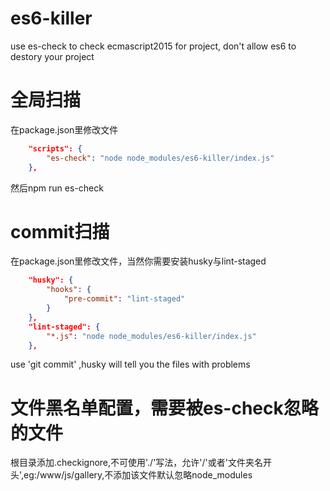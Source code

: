 # es6-killer
use es-check to check ecmascript2015 for project, don't allow es6 to destory your project

# 全局扫描
在package.json里修改文件
```json
    "scripts": {
		"es-check": "node node_modules/es6-killer/index.js"
	},
```
然后npm run es-check

# commit扫描
在package.json里修改文件，当然你需要安装husky与lint-staged
```json
	"husky": {
		"hooks": {
			"pre-commit": "lint-staged"
		}
	},
	"lint-staged": {
		"*.js": "node node_modules/es6-killer/index.js"
	},
```
use 'git commit' ,husky will tell you the files with problems

# 文件黑名单配置，需要被es-check忽略的文件
根目录添加.checkignore,不可使用'./'写法，允许'/'或者'文件夹名开头',eg:/www/js/gallery,不添加该文件默认忽略node_modules